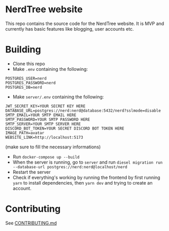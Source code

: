 # NerdTree website
This repo contains the source code for the NerdTree website. It is MVP and currently has basic features like blogging, user accounts etc.

# Building
- Clone this repo
- Make `.env` containing the following:
```env
POSTGRES_USER=nerd
POSTGRES_PASSWORD=nerd
POSTGRES_DB=nerd
```
- Make `server/.env` containing the following:
```env
JWT_SECRET_KEY=YOUR SECRET KEY HERE
DATABASE_URL=postgres://nerd:nerd@database:5432/nerd?sslmode=disable
SMTP_EMAIL=YOUR SMTP EMAIL HERE
SMTP_PASSWORD=YOUR SMTP PASSWORD HERE
SMTP_SERVER=YOUR SMTP SERVER HERE
DISCORD_BOT_TOKEN=YOUR SECRET DISCORD BOT TOKEN HERE
IMAGE_PATH=avatar
WEBSITE_LINK=http://localhost:5173
```
(make sure to fill the necessary informations)
- Run `docker-compose up --build`
- When the server is running, go to `server` and run `diesel migration run --database-url postgres://nerd:nerd@localhost/nerd`
- Restart the server
- Check if everything's working by running the frontend by first running `yarn` to install dependencies, then `yarn dev` and trying to create an account.

# Contributing
See [CONTRIBUTING.md](./CONTRIBUTING.md)
